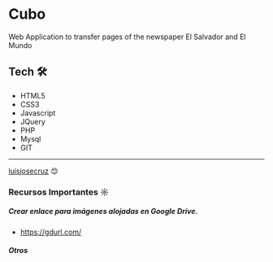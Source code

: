 # Cubo
Web Application to transfer pages of the newspaper El Salvador and El Mundo

## Tech 🛠️
* HTML5
* CSS3
* Javascript
* JQuery
* PHP
* Mysql
* GIT


---
[luisjosecruz](https://github.com/luisjosecruz) 😊

### Recursos Importantes ☼
##### Crear enlace para imágenes alojadas en Google Drive.
* https://gdurl.com/ 
##### Otros